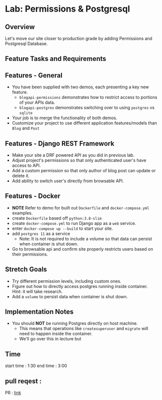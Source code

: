 # Lab: Permissions & Postgresql

## Overview

Let's move our site closer to production grade by adding Permissions and Postgresql Database.

## Feature Tasks and Requirements

## Features - General

- You have been supplied with two demos, each presenting a key new feature.
	- `blogapi-permissions` demonstrates how to restrict access to portions of your APIs data.
	- `blogapi-postgres` demonstrates switching over to using `postgres` vs `sqlite`
- Your job is to merge the functionality of both demos.
- Customize your project to use different application features/models than `Blog` and `Post` 

## Features - Django REST Framework

- Make your site a DRF powered API as you did in previous lab.
- Adjust project's permissions so that only authenticated user's have access to API.
- Add a custom permission so that only author of blog post can update or delete it.
- Add ability to switch user's directly from browsable API.


## Features - Docker

- **NOTE** Refer to demo for built out `Dockerfile` and `docker-compose.yml` examples.
- create `Dockerfile` based off `python:3.8-slim`
- create `docker-compose.yml` to run Django app as a `web` service.
- enter `docker-compose up --build` to start your site.
- add `postgres 11` as a service
  - Note: It is not required to include a volume so that data can persist when container is shut down.
- Go to browsable api and confirm site properly restricts users based on their permissions.

## Stretch Goals

- Try different permission levels, including custom ones.
- Figure out how to directly access postgres running inside container. Hint: it will take research.
- Add a `volume` to persist data when container is shut down.

## Implementation Notes

- You should **NOT** be running Postgres directly on host machine.
	- This means that operations like `createsuperuser` and `migrate` will need to happen inside the container.
	- We'll go over this in lecture but  

## Time

start time : 1:30
end time : 3:00


## pull reqest :

PR : [link](https://github.com/baselatalla/drf-api-permissions-postgres/pull/1)